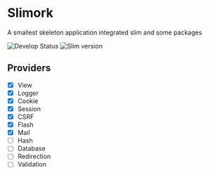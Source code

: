 # Slimork

A smallest skeleton application integrated slim and some packages

![Develop Status](https://img.shields.io/badge/status-developing-yellowgreen.svg)
![Slim version](https://img.shields.io/badge/slim-3.x-green.svg)

## Providers

- [X] View
- [X] Logger
- [X] Cookie
- [X] Session
- [X] CSRF
- [X] Flash
- [X] Mail
- [ ] Hash
- [ ] Database
- [ ] Redirection
- [ ] Validation
